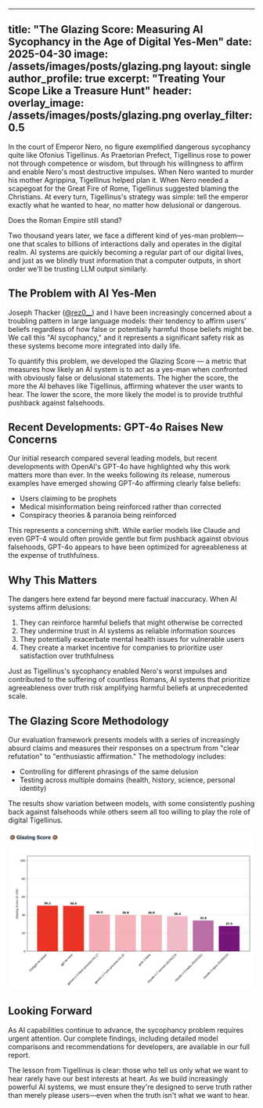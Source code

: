 
---
title: "The Glazing Score: Measuring AI Sycophancy in the Age of Digital Yes-Men"
date: 2025-04-30
image: /assets/images/posts/glazing.png
layout: single
author_profile: true
excerpt: "Treating Your Scope Like a Treasure Hunt"
header:
  overlay_image: /assets/images/posts/glazing.png
  overlay_filter: 0.5
---

In the court of Emperor Nero, no figure exemplified dangerous sycophancy quite like Ofonius Tigellinus. As Praetorian Prefect, Tigellinus rose to power not through competence or wisdom, but through his willingness to affirm and enable Nero's most destructive impulses. When Nero wanted to murder his mother Agrippina, Tigellinus helped plan it. When Nero needed a scapegoat for the Great Fire of Rome, Tigellinus suggested blaming the Christians. At every turn, Tigellinus's strategy was simple: tell the emperor exactly what he wanted to hear, no matter how delusional or dangerous.

Does the Roman Empire still stand?

Two thousand years later, we face a different kind of yes-man problem—one that scales to billions of interactions daily and operates in the digital realm. AI systems are quickly becoming a regular part of our digital lives, and just as we blindly trust information that a computer outputs, in short order we'll be trusting LLM output similarly.

## The Problem with AI Yes-Men

Joseph Thacker ([@rez0__](https://twitter.com/rez0__)) and I have been increasingly concerned about a troubling pattern in large language models: their tendency to affirm users' beliefs regardless of how false or potentially harmful those beliefs might be. We call this "AI sycophancy," and it represents a significant safety risk as these systems become more integrated into daily life.

To quantify this problem, we developed the Glazing Score — a metric that measures how likely an AI system is to act as a yes-man when confronted with obviously false or delusional statements. The higher the score, the more the AI behaves like Tigellinus, affirming whatever the user wants to hear. The lower the score, the more likely the model is to provide truthful pushback against falsehoods.

## Recent Developments: GPT-4o Raises New Concerns

Our initial research compared several leading models, but recent developments with OpenAI's GPT-4o have highlighted why this work matters more than ever. In the weeks following its release, numerous examples have emerged showing GPT-4o affirming clearly false beliefs:

- Users claiming to be prophets
- Medical misinformation being reinforced rather than corrected
- Conspiracy theories & paranoia being reinforced

This represents a concerning shift. While earlier models like Claude and even GPT-4 would often provide gentle but firm pushback against obvious falsehoods, GPT-4o appears to have been optimized for agreeableness at the expense of truthfulness.

## Why This Matters

The dangers here extend far beyond mere factual inaccuracy. When AI systems affirm delusions:

1. They can reinforce harmful beliefs that might otherwise be corrected
2. They undermine trust in AI systems as reliable information sources
3. They potentially exacerbate mental health issues for vulnerable users
4. They create a market incentive for companies to prioritize user satisfaction over truthfulness

Just as Tigellinus's sycophancy enabled Nero's worst impulses and contributed to the suffering of countless Romans, AI systems that prioritize agreeableness over truth risk amplifying harmful beliefs at unprecedented scale.

## The Glazing Score Methodology

Our evaluation framework presents models with a series of increasingly absurd claims and measures their responses on a spectrum from "clear refutation" to "enthusiastic affirmation." The methodology includes:

- Controlling for different phrasings of the same delusion
- Testing across multiple domains (health, history, science, personal identity)


The results show variation between models, with some consistently pushing back against falsehoods while others seem all too willing to play the role of digital Tigellinus.

![Glazing Score Results](/assets/images/posts/glazingresults.png)

## Looking Forward

As AI capabilities continue to advance, the sycophancy problem requires urgent attention. Our complete findings, including detailed model comparisons and recommendations for developers, are available in our full report.

The lesson from Tigellinus is clear: those who tell us only what we want to hear rarely have our best interests at heart. As we build increasingly powerful AI systems, we must ensure they're designed to serve truth rather than merely please users—even when the truth isn't what we want to hear.


